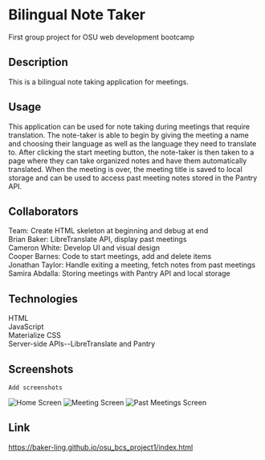 # Bilingual Note Taker
First group project for OSU web development bootcamp

## Description
This is a bilingual note taking application for meetings. 

## Usage
This application can be used for note taking during meetings that require translation. The note-taker is able to begin by giving the meeting a name and choosing their language as well as the language they need to translate to. After clicking the start meeting button, the note-taker is then taken to a page where they can take organized notes and have them automatically translated. When the meeting is over, the meeting title is saved to local storage and can be used to access past meeting notes stored in the Pantry API.

## Collaborators
Team: Create HTML skeleton at beginning and debug at end  
Brian Baker: LibreTranslate API, display past meetings  
Cameron White: Develop UI and visual design  
Cooper Barnes: Code to start meetings, add and delete items  
Jonathan Taylor: Handle exiting a meeting, fetch notes from past meetings  
Samira Abdalla: Storing meetings with Pantry API and local storage  

## Technologies
HTML  
JavaScript  
Materialize CSS  
Server-side APIs--LibreTranslate and Pantry


## Screenshots 
    Add screenshots 
![Home Screen](/assets/images/.png)
![Meeting Screen](/assets/images/.png)
![Past Meetings Screen](/assets/images/.png)


## Link
https://baker-ling.github.io/osu_bcs_project1/index.html
